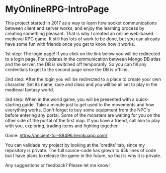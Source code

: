 # MyOnlineRPG-IntroPage
This project started in 2017 as a way to learn how socket communications between client and server works, and enjoy the learning process by creating something pleasant. That is why I created an online web-based medieval RPG game. It still has lots of work to be done, but you can already have some fun with friends once you get to know how it works.

1st step: The login page! If you click on the link below you will be redirected to a login page. For updates in the communication between Mongo DB atlas and the server, the DB is switched off temporarily. So you can fill any credentials to get to the second page since the DB is offline.

2nd step: After the login you will be redirected to a place to create your own character. Set its name, race and class and you will be all set to play in the medieval fantasy world.

3rd step: When in the world game, you will be presented with a quick-starting guide. Take a minute just to get used to the movements and how everything works. Don't forget to buy some equipment from the NPC's before entering any portal. Some of the monsters are waiting for you on the other side of the portal of the first map. If you have a friend, call him to play with you, exploring, trading items and fighting together.

Game: https://ancient-tor-88496.herokuapp.com/

You can validade my project by looking at the 'credits' tab, since my repository is private. The full source-code has grown to 65k lines of code but I have plans to release the game in the future, so that is why it is private.

Any suggestions or feedback? Please let me know!
